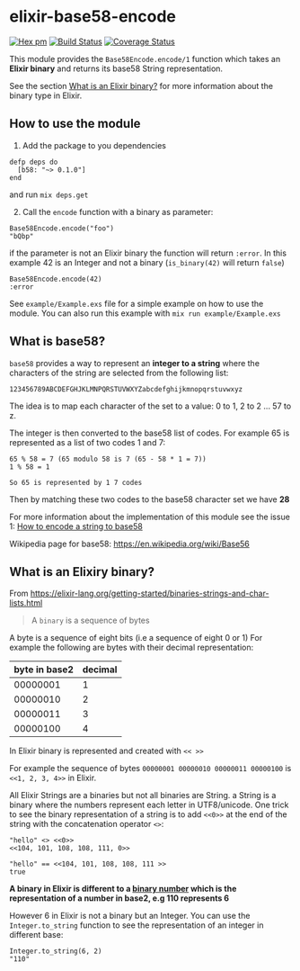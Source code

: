 # elixir-base58-encode
[![Hex pm](http://img.shields.io/hexpm/v/b58.svg?style=flat)](https://hex.pm/packages/b58)
[![Build Status](https://travis-ci.org/dwyl/base58encode.svg?branch=master)](https://travis-ci.org/dwyl/base58encode)
[![Coverage Status](https://coveralls.io/repos/dwyl/base58Encode/badge.svg?branch=master)](https://coveralls.io/r/dwyl/base58Encode?branch=master)

This module provides the `Base58Encode.encode/1` function which takes an **Elixir binary** and returns its base58 String representation.

See the section [What is an Elixir binary?](#What-is-an-elixir-binary) for more information about the binary type in Elixir.

## How to use the module

1. Add the package to you dependencies

  ```
  defp deps do
    [b58: "~> 0.1.0"]
  end
  ```

  and run `mix deps.get`

2. Call the `encode` function with a binary as parameter:

 ```
 Base58Encode.encode("foo")
 "bQbp"
 ```

 if the parameter is not an Elixir binary the function will return `:error`. In
 this example 42 is an Integer and not a binary (`is_binary(42)` will return `false`)

 ```
 Base58Encode.encode(42)
 :error
 ```

 See `example/Example.exs` file for a simple example on how to use the module.
 You can also run this example with `mix run example/Example.exs`

## What is base58?

`base58` provides a way to represent an **integer to a string** where the characters of the string are selected from the following list:  

`123456789ABCDEFGHJKLMNPQRSTUVWXYZabcdefghijkmnopqrstuvwxyz`

The idea is to map each character of the set to a value: 0 to 1, 2 to 2 ... 57 to z.

The integer is then converted to the base58 list of codes. For example 65
is represented as a list of two codes 1 and 7:
```
65 % 58 = 7 (65 modulo 58 is 7 (65 - 58 * 1 = 7))
1 % 58 = 1

So 65 is represented by 1 7 codes
```

Then by matching these two codes to the base58 character set we have **28**

For more information about the implementation of this module see the issue 1:
[How to encode a string to base58](https://github.com/dwyl/base58encode/issues/1)

Wikipedia page for base58:
https://en.wikipedia.org/wiki/Base56


## What is an Elixiry binary?

From https://elixir-lang.org/getting-started/binaries-strings-and-char-lists.html
> A `binary` is a sequence of bytes

A byte is a sequence of eight bits (i.e a sequence of eight 0 or 1)
For example the following are bytes with their decimal representation:

| byte in base2 | decimal|
| -- | -- |
| 00000001 | 1 |
| 00000010 | 2 |
| 00000011 | 3 |
| 00000100 | 4 |

In Elixir binary is represented and created with `<< >>`

For example the sequence of bytes `00000001 00000010 00000011 00000100`
is `<<1, 2, 3, 4>>` in Elixir.

All Elixir Strings are a binaries but not all binaries are String.
a String is a binary where the numbers represent each letter in UTF8/unicode.
One trick to see the binary representation of a string is to add `<<0>>` at the end of the string with the concatenation operator `<>`:

```
"hello" <> <<0>>
<<104, 101, 108, 108, 111, 0>>

"hello" == <<104, 101, 108, 108, 111 >>
true
```

**A binary in Elixir is different to a [binary number](https://en.wikipedia.org/wiki/Binary_number) which is the representation of a number in base2, e.g 110 represents 6**

However 6 in Elixir is not a binary but an Integer.
You can use the `Integer.to_string` function to see the representation of an integer in different base:

```
Integer.to_string(6, 2)
"110"
```
